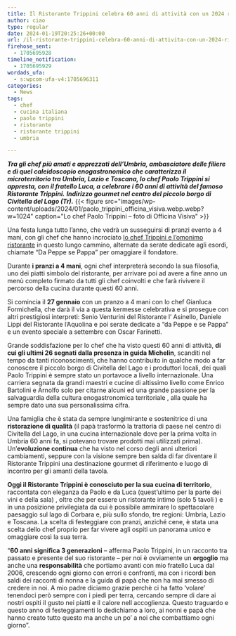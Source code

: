 ```yaml
---
title: Il Ristorante Trippini celebra 60 anni di attività con un 2024 ricco di eventi
author: ciao
type: regular
date: 2024-01-19T20:25:26+00:00
url: /il-ristorante-trippini-celebra-60-anni-di-attivita-con-un-2024-ricco-di-eventi/
firehose_sent:
  - 1705695928
timeline_notification:
  - 1705695929
wordads_ufa:
  - s:wpcom-ufa-v4:1705696311
categories:
  - News
tags:
  - chef
  - cucina italiana
  - paolo trippini
  - ristorante
  - ristorante trippini
  - umbria

---
```

**_Tra gli chef più amati e apprezzati dell’Umbria, ambasciatore delle filiere e di quel caleidoscopio enogastronomico che caratterizza il microterritorio tra Umbria, Lazio e Toscana, lo chef Paolo Trippini si appresta, con il fratello Luca, a celebrare i 60 anni di attività del famoso Ristorante Trippini._** **_Indirizzo gourmet nel centro del piccolo borgo di Civitella del Lago (Tr)._**
{{< figure src="images/wp-content/uploads/2024/01/paolo_trippini_officina_visiva.webp.webp?w=1024" caption="Lo chef Paolo Trippini &#8211; foto di Officina Visiva" >}}
 

Una festa lunga tutto l’anno, che vedrà un susseguirsi di pranzi evento a 4 mani, con gli chef che hanno incrociato <a href="https://aleepepecom.wordpress.com/2023/04/07/sociale-inclusivo-ed-etico-il-menu-di-paolo-trippini-a-civitella-del-lago/" target="_blank" rel="noreferrer noopener">lo chef Trippini e l’omonimo ristorante</a> in questo lungo cammino, alternate da serate dedicate agli esordi, chiamate “Da Peppe se Pappa” per omaggiare il fondatore.

Durante **i pranzi a 4 mani**, ogni chef interpreterà secondo la sua filosofia, uno dei piatti simbolo del ristorante, per arrivare poi ad avere a fine anno un menù completo firmato da tutti gli chef coinvolti e che farà rivivere il percorso della cucina durante questi 60 anni.

Si comincia il **27 gennaio** con un pranzo a 4 mani con lo chef Gianluca Formichella, che darà il via a questa kermesse celebrativa e si prosegue con altri prestigiosi interpreti: Senio Venturini del Ristorante l’ Asinello, Daniele Lippi del Ristorante l’Aquolina e poi serate dedicate a “da Peppe e se Pappa” e un evento speciale a settembre con Oscar Farinetti.

Grande soddisfazione per lo chef che ha visto questi 60 anni di attività, **di cui gli ultimi 26 segnati dalla presenza in guida Michelin**, scanditi nel tempo da tanti riconoscimenti, che hanno contribuito in qualche modo a far conoscere il piccolo borgo di Civitella del Lago e i produttori locali, dei quali Paolo Trippini è sempre stato un portavoce a livello internazionale. Una carriera segnata da grandi maestri e cucine di altissimo livello come Enrico Bartolini e Arnolfo solo per citarne alcuni ed una grande passione per la salvaguardia della cultura enogastronomica territoriale , alla quale ha sempre dato una sua personalissima cifra.

Una famiglia che è stata da sempre lungimirante e sostenitrice di una **ristorazione di qualità** (il papà trasformò la trattoria di paese nel centro di Civitella del Lago, in una cucina internazionale dove per la prima volta in Umbria 60 anni fa, si potevano trovare prodotti mai utilizzati prima). Un’**evoluzione continua** che ha visto nel corso degli anni ulteriori cambiamenti, seppure con la visione sempre ben salda di far diventare il Ristorante Trippini una destinazione gourmet di riferimento e luogo di incontro per gli amanti della tavola.

**Oggi il Ristorante Trippini è conosciuto per la sua cucina di territorio**, raccontata con eleganza da Paolo e da Luca (quest’ultimo per la parte dei vini e della sala) , oltre che per essere un ristorante intimo (solo 5 tavoli ) e in una posizione privilegiata da cui è possibile ammirare lo spettacolare paesaggio sul lago di Corbara e, più sullo sfondo, tre regioni: Umbria, Lazio e Toscana. La scelta di festeggiare con pranzi, anziché cene, è stata una scelta dello chef proprio per far vivere agli ospiti un panorama unico e omaggiare così la sua terra.

&#8220;**60 anni significa 3 generazioni** – afferma Paolo Trippini, in un racconto tra passato e presente del suo ristorante – per noi è ovviamente un **orgoglio** ma anche una **responsabilità** che portiamo avanti con mio fratello Luca dal 2006, crescendo ogni giorno con errori e confronti, ma con i ricordi ben saldi dei racconti di nonna e la guida di papà che non ha mai smesso di credere in noi. A mio padre diciamo grazie perchè ci ha fatto &#8216;volare&#8217; tenendoci però sempre con i piedi per terra, cercando sempre di dare ai nostri ospiti il gusto nei piatti e il calore nell accoglienza. Questo traguardo e questo anno di festeggiamenti lo dedichiamo a loro, ai nonni e papà che hanno creato tutto questo ma anche un po’ a noi che combattiamo ogni giorno&#8221;.